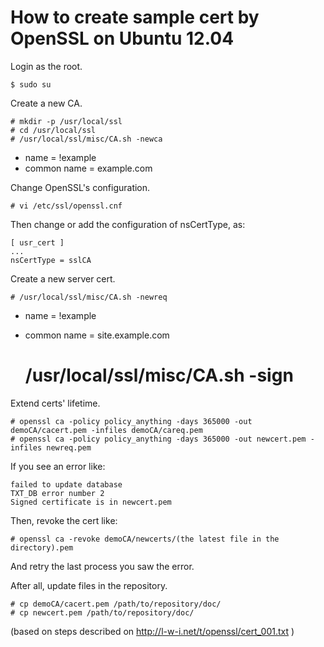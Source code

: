 # How to create sample cert by OpenSSL on Ubuntu 12.04

Login as the root.

    $ sudo su

Create a new CA.

    # mkdir -p /usr/local/ssl
    # cd /usr/local/ssl
    # /usr/local/ssl/misc/CA.sh -newca

 * name = !example
 * common name = example.com

Change OpenSSL's configuration.

    # vi /etc/ssl/openssl.cnf

Then change or add the configuration of nsCertType, as:

    [ usr_cert ]
    ...
    nsCertType = sslCA

Create a new server cert.

    # /usr/local/ssl/misc/CA.sh -newreq

 * name = !example
 * common name = site.example.com

    # /usr/local/ssl/misc/CA.sh -sign

Extend certs' lifetime.

    # openssl ca -policy policy_anything -days 365000 -out demoCA/cacert.pem -infiles demoCA/careq.pem
    # openssl ca -policy policy_anything -days 365000 -out newcert.pem -infiles newreq.pem

If you see an error like:

    failed to update database
    TXT_DB error number 2
    Signed certificate is in newcert.pem

Then, revoke the cert like:

    # openssl ca -revoke demoCA/newcerts/(the latest file in the directory).pem

And retry the last process you saw the error.

After all, update files in the repository.

    # cp demoCA/cacert.pem /path/to/repository/doc/
    # cp newcert.pem /path/to/repository/doc/

(based on steps described on http://l-w-i.net/t/openssl/cert_001.txt )
